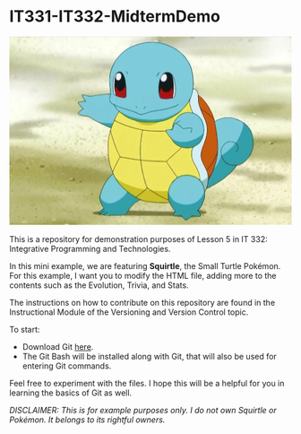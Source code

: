 # IT331-IT332-MidtermDemo

<img src = images/squirtle2.webp>

This is a repository for demonstration purposes of Lesson 5 in IT 332: Integrative Programming and Technologies.

In this mini example, we are featuring <b>Squirtle</b>, the Small Turtle Pokémon. For this example, I want you to modify the HTML file, adding more to the contents such as the Evolution, Trivia, and Stats.

The instructions on how to contribute on this repository are found in the Instructional Module of the Versioning and Version Control topic.

To start:
<ul type = "disc">
    <li>Download Git <a href = "https://git-scm.com/downloads">here</a>.</li>
    <li>The Git Bash will be installed along with Git, that will also be used for entering Git commands.</li>
</ul>

Feel free to experiment with the files. I hope this will be a helpful for you in learning the basics of Git as well.

<i>DISCLAIMER: This is for example purposes only. I do not own Squirtle or Pokémon. It belongs to its rightful owners.</i>